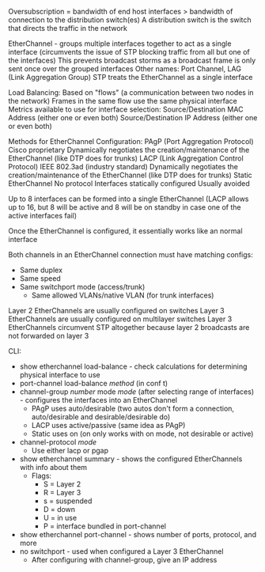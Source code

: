 Oversubscription = bandwidth of end host interfaces > bandwidth of connection to the distribution switch(es)
	A distribution switch is the switch that directs the traffic in the network

EtherChannel - groups multiple interfaces together to act as a single interface (circumvents the issue of STP blocking traffic from all but one of the interfaces)
	This prevents broadcast storms as a broadcast frame is only sent once over the grouped interfaces
	Other names: Port Channel, LAG (Link Aggregation Group)
	STP treats the EtherChannel as a single interface

Load Balancing:
	Based on "flows" (a communication between two nodes in the network)
	Frames in the same flow use the same physical interface
	Metrics available to use for interface selection:
		Source/Destination MAC Address (either one or even both)
		Source/Destination IP Address (either one or even both)

Methods for EtherChannel Configuration:
	PAgP (Port Aggregation Protocol)
		Cisco proprietary
		Dynamically negotiates the creation/maintenance of the EtherChannel (like DTP does for trunks)
	LACP (Link Aggregation Control Protocol)
		IEEE 802.3ad (industry standard)
		Dynamically negotiates the creation/maintenance of the EtherChannel (like DTP does for trunks)
	Static EtherChannel
		No protocol
		Interfaces statically configured
		Usually avoided

Up to 8 interfaces can be formed into a single EtherChannel (LACP allows up to 16, but 8 will be active and 8 will be on standby in case one of the active interfaces fail)

Once the EtherChannel is configured, it essentially works like an normal interface

Both channels in an EtherChannel connection must have matching configs:
- Same duplex
- Same speed
- Same switchport mode (access/trunk)
	- Same allowed VLANs/native VLAN (for trunk interfaces)

Layer 2 EtherChannels are usually configured on switches
Layer 3 EtherChannels are usually configured on multilayer switches
	Layer 3 EtherChannels circumvent STP altogether because layer 2 broadcasts are not forwarded on layer 3

CLI:
- show etherchannel load-balance - check calculations for determining physical interface to use
- port-channel load-balance *method* (in conf t)
- channel-group *number* mode *mode* (after selecting range of interfaces) - configures the interfaces into an EtherChannel
	- PAgP uses auto/desirable (two autos don't form a connection, auto/desirable and desirable/desirable do)
	- LACP uses active/passive (same idea as PAgP)
	- Static uses on (on only works with on mode, not desirable or active)
- channel-protocol *mode*
	- Use either lacp or pgap
- show etherchannel summary - shows the configured EtherChannels with info about them
	- Flags:
		- S = Layer 2
		- R = Layer 3
		- s = suspended
		- D = down
		- U = in use
		- P = interface bundled in port-channel
- show etherchannel port-channel - shows number of ports, protocol, and more
- no switchport - used when configured a Layer 3 EtherChannel
	- After configuring with channel-group, give an IP address
